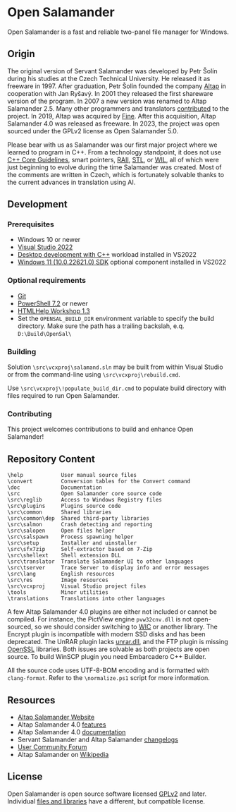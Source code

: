 # Open Salamander

Open Salamander is a fast and reliable two-panel file manager for Windows.

## Origin

The original version of Servant Salamander was developed by Petr Šolín during his studies at the Czech Technical University. He released it as freeware in 1997. After graduation, Petr Šolín founded the company [Altap](https://www.altap.cz/) in cooperation with Jan Ryšavý. In 2001 they released the first shareware version of the program. In 2007 a new version was renamed to Altap Salamander 2.5. Many other programmers and translators [contributed](AUTHORS) to the project. In 2019, Altap was acquired by [Fine](https://www.finesoftware.eu/). After this acquisition, Altap Salamander 4.0 was released as freeware. In 2023, the project was open sourced under the GPLv2 license as Open Salamander 5.0.

Please bear with us as Salamander was our first major project where we learned to program in C++. From a technology standpoint, it does not use [C++ Core Guidelines](https://isocpp.github.io/CppCoreGuidelines/CppCoreGuidelines), smart pointers, [RAII](https://en.cppreference.com/w/cpp/language/raii), [STL](https://github.com/microsoft/STL), or [WIL](https://github.com/microsoft/wil), all of which were just beginning to evolve during the time Salamander was created. Most of the comments are written in Czech, which is fortunately solvable thanks to the current advances in translation using AI.

## Development

### Prerequisites
- Windows 10 or newer
- [Visual Studio 2022](https://visualstudio.microsoft.com/downloads/)
- [Desktop development with C++](https://learn.microsoft.com/en-us/cpp/build/vscpp-step-0-installation?view=msvc-170) workload installed in VS2022
- [Windows 11 (10.0.22621.0) SDK](https://developer.microsoft.com/en-us/windows/downloads/windows-sdk/) optional component installed in VS2022

### Optional requirements
- [Git](https://git-scm.com/downloads)
- [PowerShell 7.2](https://learn.microsoft.com/en-us/powershell/scripting/install/installing-powershell-on-windows) or newer
- [HTMLHelp Workshop 1.3](https://learn.microsoft.com/en-us/answers/questions/265752/htmlhelp-workshop-download-for-chm-compiler-instal)
- Set the ```OPENSAL_BUILD_DIR``` environment variable to specify the build directory. Make sure the path has a trailing backslah, e.q. ```D:\Build\OpenSal\```

### Building

Solution ```\src\vcxproj\salamand.sln``` may be built from within Visual Studio or from the command-line using ```\src\vcxproj\rebuild.cmd```.

Use ```\src\vcxproj\!populate_build_dir.cmd``` to populate build directory with files required to run Open Salamander.

### Contributing

This project welcomes contributions to build and enhance Open Salamander!

## Repository Content

```
\help            User manual source files
\convert         Conversion tables for the Convert command
\doc             Documentation
\src             Open Salamander core source code
\src\reglib      Access to Windows Registry files
\src\plugins     Plugins source code
\src\common      Shared libraries
\src\common\dep  Shared third-party libraries
\src\salmon      Crash detecting and reporting
\src\salopen     Open files helper
\src\salspawn    Process spawning helper
\src\setup       Installer and uinstaller
\src\sfx7zip     Self-extractor based on 7-Zip
\src\shellext    Shell extension DLL
\src\translator  Translate Salamander UI to other languages
\src\tserver     Trace Server to display info and error messages
\src\lang        English resources
\src\res         Image resources
\src\vcxproj     Visual Studio project files
\tools           Minor utilities
\translations    Translations into other languages
```

A few Altap Salamander 4.0 plugins are either not included or cannot be compiled. For instance, the PictView engine ```pvw32cnv.dll``` is not open-sourced, so we should consider switching to [WIC](https://learn.microsoft.com/en-us/windows/win32/wic/-wic-about-windows-imaging-codec) or another library. The Encrypt plugin is incompatible with modern SSD disks and has been deprecated. The UnRAR plugin lacks [unrar.dll](https://www.rarlab.com/rar_add.htm), and the FTP plugin is missing [OpenSSL](https://www.openssl.org/) libraries. Both issues are solvable as both projects are open source. To build WinSCP plugin you need Embarcadero C++ Builder.

All the source code uses UTF-8-BOM encoding and is formatted with ```clang-format```. Refer to the ```\normalize.ps1``` script for more information.

## Resources

- [Altap Salamander Website](https://www.altap.cz/)
- Altap Salamander 4.0 [features](https://www.altap.cz/salamander/features/)
- Altap Salamander 4.0 [documentation](https://www.altap.cz/salamander/help/)
- Servant Salamander and Altap Salamander [changelogs](https://www.altap.cz/salamander/changelogs/)
- [User Community Forum](https://forum.altap.cz/)
- Altap Salamander on [Wikipedia](https://en.wikipedia.org/wiki/Altap_Salamander)

## License

Open Salamander is open source software licensed [GPLv2](doc/license_gpl.txt) and later.
Individual [files and libraries](doc/third_party.txt) have a different, but compatible license.
